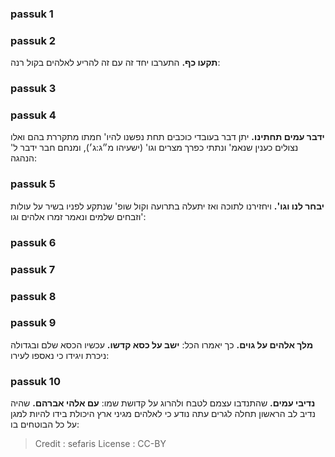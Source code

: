 
### passuk 1

### passuk 2
<b>תקעו כף.</b> התערבו יחד זה עם זה להריע לאלהים בקול רנה:

### passuk 3

### passuk 4
<b>ידבר עמים תחתינו.</b> יתן דבר בעובדי כוכבים תחת נפשנו להיו' חמתו מתקררת בהם ואלו נצולים כענין שנאמ' ונתתי כפרך מצרים וגו' (ישעיהו מ״ג:ג׳), ומנחם חבר ידבר ל' הנהגה:

### passuk 5
<b>יבחר לנו וגו'.</b> ויחזירנו לתוכה ואז יתעלה בתרועה וקול שופ' שנתקע לפניו בשיר על עולות וזבחים שלמים ונאמר זמרו אלהים וגו':

### passuk 6

### passuk 7

### passuk 8

### passuk 9
<b>מלך אלהים על גוים.</b> כך יאמרו הכל:
<b>ישב על כסא קדשו.</b> עכשיו הכסא שלם ובגדולה ניכרת ויגידו כי נאספו לעירו:

### passuk 10
<b>נדיבי עמים.</b> שהתנדבו עצמם לטבח ולהרוג על קדושת שמו:
<b>עם אלהי אברהם.</b> שהיה נדיב לב הראשון תחלה לגרים עתה נודע כי לאלהים מגיני ארץ היכולת בידו להיות למגן על כל הבוטחים בו:

>Credit : sefaris
>License : CC-BY